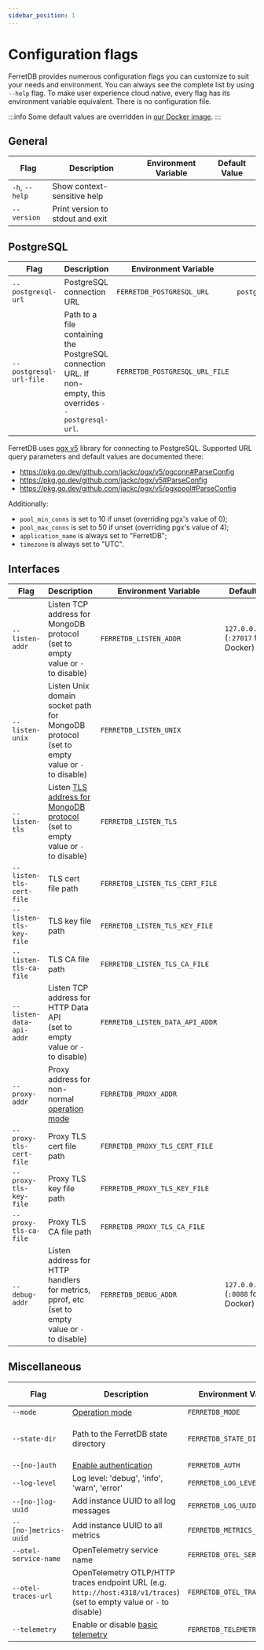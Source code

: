 ```yaml
---
sidebar_position: 1
---
```


# Configuration flags

FerretDB provides numerous configuration flags you can customize to suit your needs and environment.
You can always see the complete list by using `--help` flag.
To make user experience cloud native, every flag has its environment variable equivalent.
There is no configuration file.

:::info
Some default values are overridden in [our Docker image](../installation/ferretdb/docker.md).
:::

<!-- Keep order in sync with the `--help` output -->

## General

| Flag           | Description                      | Environment Variable | Default Value |
| -------------- | -------------------------------- | -------------------- | ------------- |
| `-h`, `--help` | Show context-sensitive help      |                      |               |
| `--version`    | Print version to stdout and exit |                      |               |

## PostgreSQL

| Flag                    | Description                                                                                               | Environment Variable           | Default Value                        |
| ----------------------- | --------------------------------------------------------------------------------------------------------- | ------------------------------ | ------------------------------------ |
| `--postgresql-url`      | PostgreSQL connection URL                                                                                 | `FERRETDB_POSTGRESQL_URL`      | `postgres://127.0.0.1:5432/postgres` |
| `--postgresql-url-file` | Path to a file containing the PostgreSQL connection URL. If non-empty, this overrides `--postgresql-url`. | `FERRETDB_POSTGRESQL_URL_FILE` |                                      |

FerretDB uses [pgx v5](https://github.com/jackc/pgx) library for connecting to PostgreSQL.
Supported URL query parameters and default values are documented there:

- https://pkg.go.dev/github.com/jackc/pgx/v5/pgconn#ParseConfig
- https://pkg.go.dev/github.com/jackc/pgx/v5#ParseConfig
- https://pkg.go.dev/github.com/jackc/pgx/v5/pgxpool#ParseConfig

Additionally:

- `pool_min_conns` is set to 10 if unset (overriding pgx's value of 0);
- `pool_max_conns` is set to 50 if unset (overriding pgx's value of 4);
- `application_name` is always set to "FerretDB";
- `timezone` is always set to "UTC".

## Interfaces

| Flag                     | Description                                                                                                           | Environment Variable            | Default Value                                |
| ------------------------ | --------------------------------------------------------------------------------------------------------------------- | ------------------------------- | -------------------------------------------- |
| `--listen-addr`          | Listen TCP address for MongoDB protocol<br />(set to empty value or `-` to disable)                                   | `FERRETDB_LISTEN_ADDR`          | `127.0.0.1:27017`<br />(`:27017` for Docker) |
| `--listen-unix`          | Listen Unix domain socket path for MongoDB protocol<br />(set to empty value or `-` to disable)                       | `FERRETDB_LISTEN_UNIX`          |                                              |
| `--listen-tls`           | Listen [TLS address for MongoDB protocol](../security/tls-connections.md)<br />(set to empty value or `-` to disable) | `FERRETDB_LISTEN_TLS`           |                                              |
| `--listen-tls-cert-file` | TLS cert file path                                                                                                    | `FERRETDB_LISTEN_TLS_CERT_FILE` |                                              |
| `--listen-tls-key-file`  | TLS key file path                                                                                                     | `FERRETDB_LISTEN_TLS_KEY_FILE`  |                                              |
| `--listen-tls-ca-file`   | TLS CA file path                                                                                                      | `FERRETDB_LISTEN_TLS_CA_FILE`   |                                              |
| `--listen-data-api-addr` | Listen TCP address for HTTP Data API<br />(set to empty value or `-` to disable)                                      | `FERRETDB_LISTEN_DATA_API_ADDR` |                                              |
| `--proxy-addr`           | Proxy address for non-normal [operation mode](operation-modes.md)                                                     | `FERRETDB_PROXY_ADDR`           |                                              |
| `--proxy-tls-cert-file`  | Proxy TLS cert file path                                                                                              | `FERRETDB_PROXY_TLS_CERT_FILE`  |                                              |
| `--proxy-tls-key-file`   | Proxy TLS key file path                                                                                               | `FERRETDB_PROXY_TLS_KEY_FILE`   |                                              |
| `--proxy-tls-ca-file`    | Proxy TLS CA file path                                                                                                | `FERRETDB_PROXY_TLS_CA_FILE`    |                                              |
| `--debug-addr`           | Listen address for HTTP handlers for metrics, pprof, etc<br />(set to empty value or `-` to disable)                  | `FERRETDB_DEBUG_ADDR`           | `127.0.0.1:8088`<br />(`:8088` for Docker)   |

## Miscellaneous

| Flag                  | Description                                                                                                                 | Environment Variable         | Default Value                  |
| --------------------- | --------------------------------------------------------------------------------------------------------------------------- | ---------------------------- | ------------------------------ |
| `--mode`              | [Operation mode](operation-modes.md)                                                                                        | `FERRETDB_MODE`              | `normal`                       |
| `--state-dir`         | Path to the FerretDB state directory                                                                                        | `FERRETDB_STATE_DIR`         | `.`<br />(`/state` for Docker) |
| `--[no-]auth`         | [Enable authentication](../security/authentication.md)                                                                      | `FERRETDB_AUTH`              | enabled                        |
| `--log-level`         | Log level: 'debug', 'info', 'warn', 'error'                                                                                 | `FERRETDB_LOG_LEVEL`         | `info`                         |
| `--[no-]log-uuid`     | Add instance UUID to all log messages                                                                                       | `FERRETDB_LOG_UUID`          | disabled                       |
| `--[no-]metrics-uuid` | Add instance UUID to all metrics                                                                                            | `FERRETDB_METRICS_UUID`      | disabled                       |
| `--otel-service-name` | OpenTelemetry service name                                                                                                  | `FERRETDB_OTEL_SERVICE_NAME` | `ferretdb`                     |
| `--otel-traces-url`   | OpenTelemetry OTLP/HTTP traces endpoint URL (e.g. `http://host:4318/v1/traces`)<br />(set to empty value or `-` to disable) | `FERRETDB_OTEL_TRACES_URL`   | disabled                       |
| `--telemetry`         | Enable or disable [basic telemetry](telemetry.md)                                                                           | `FERRETDB_TELEMETRY`         | `undecided`                    |

<!-- Do not document `--dev-XXX` flags -->
